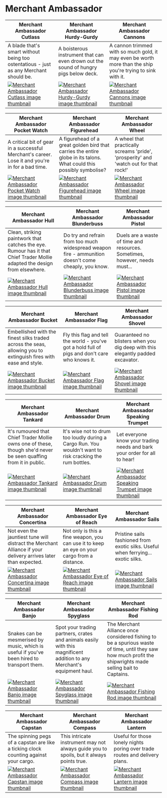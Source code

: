# Merchant Ambassador

| Merchant Ambassador Cutlass | Merchant Ambassador Hurdy-Gurdy | Merchant Ambassador Cannons |
| --------------------------- | ------------------------------- | --------------------------- |
| A blade that's smart without being too ostentatious - just as any Merchant should be. | A boisterous instrument that can even drown out the sound of hungry pigs below deck. | A cannon trimmed with so much gold, it may even be worth more than the ship you're trying to sink with it. |
| [![Merchant Ambassador Cutlass image thumbnail](https://seaofthieves.wiki.gg/images/7/7e/Merchant_Ambassador_Cutlass.png)](https://seaofthieves.wiki.gg/wiki/Merchant_Ambassador_Cutlass) | [![Merchant Ambassador Hurdy-Gurdy image thumbnail](https://seaofthieves.wiki.gg/images/0/0f/Merchant_Ambassador_Hurdy-Gurdy.png)](https://seaofthieves.wiki.gg/wiki/Merchant_Ambassador_Hurdy-Gurdy) | [![Merchant Ambassador Cannons image thumbnail](https://seaofthieves.wiki.gg/images/4/4f/Merchant_Ambassador_Cannons.png)](https://seaofthieves.wiki.gg/wiki/Merchant_Ambassador_Cannons) |

| Merchant Ambassador Pocket Watch | Merchant Ambassador Figurehead | Merchant Ambassador Wheel |
| -------------------------------- | ------------------------------ | ------------------------- |
| A critical bit of gear in a successful Merchant's career. Lose it and you're in for a bad time. | A figurehead of a great golden bird that carries the entire globe in its talons. What could this possibly symbolise? | A wheel that practically screams 'pride', 'prosperity' and 'watch out for that rock!' |
| [![Merchant Ambassador Pocket Watch image thumbnail](https://seaofthieves.wiki.gg/images/3/3a/Merchant_Ambassador_Pocket_Watch.png)](https://seaofthieves.wiki.gg/wiki/Merchant_Ambassador_Pocket_Watch) | [![Merchant Ambassador Figurehead image thumbnail](https://seaofthieves.wiki.gg/images/3/3a/Merchant_Ambassador_Figurehead.png)](https://seaofthieves.wiki.gg/wiki/Merchant_Ambassador_Figurehead) | [![Merchant Ambassador Wheel image thumbnail](https://seaofthieves.wiki.gg/images/f/f2/Merchant_Ambassador_Wheel.png)](https://seaofthieves.wiki.gg/wiki/Merchant_Ambassador_Wheel) |

| Merchant Ambassador Hull | Merchant Ambassador Blunderbuss | Merchant Ambassador Pistol |
| ------------------------ | ------------------------------- | -------------------------- |
| Clean, striking paintwork that catches the eye. Rumour has it that Chief Trader Mollie adapted the design from elsewhere. | Do try and refrain from too much widespread weapon fire - ammunition doesn't come cheaply, you know. | Duels are a waste of time and resources. Sometimes, however, needs must... |
| [![Merchant Ambassador Hull image thumbnail](https://seaofthieves.wiki.gg/images/5/52/Merchant_Ambassador_Hull.png)](https://seaofthieves.wiki.gg/wiki/Merchant_Ambassador_Hull) | [![Merchant Ambassador Blunderbuss image thumbnail](https://seaofthieves.wiki.gg/images/5/58/Merchant_Ambassador_Blunderbuss.png)](https://seaofthieves.wiki.gg/wiki/Merchant_Ambassador_Blunderbuss) | [![Merchant Ambassador Pistol image thumbnail](https://seaofthieves.wiki.gg/images/f/fa/Merchant_Ambassador_Pistol.png)](https://seaofthieves.wiki.gg/wiki/Merchant_Ambassador_Pistol) |

| Merchant Ambassador Bucket | Merchant Ambassador Flag | Merchant Ambassador Shovel |
| -------------------------- | ------------------------ | -------------------------- |
| Embellished with the finest silks traded across the seas, allowing you to extinguish fires with ease and style. | Fly this flag and tell the world - you've got a hold full of pigs and don't care who knows it. | Guaranteed no blisters when you dig deep with this elegantly padded excavator. |
| [![Merchant Ambassador Bucket image thumbnail](https://seaofthieves.wiki.gg/images/6/61/Merchant_Ambassador_Bucket.png)](https://seaofthieves.wiki.gg/wiki/Merchant_Ambassador_Bucket) | [![Merchant Ambassador Flag image thumbnail](https://seaofthieves.wiki.gg/images/f/f1/Merchant_Ambassador_Flag.png)](https://seaofthieves.wiki.gg/wiki/Merchant_Ambassador_Flag) | [![Merchant Ambassador Shovel image thumbnail](https://seaofthieves.wiki.gg/images/f/fd/Merchant_Ambassador_Shovel.png)](https://seaofthieves.wiki.gg/wiki/Merchant_Ambassador_Shovel) |

| Merchant Ambassador Tankard | Merchant Ambassador Drum | Merchant Ambassador Speaking Trumpet |
| --------------------------- | ------------------------ | ------------------------------------ |
| It's rumoured that Chief Trader Mollie owns one of these, though she'd never be seen quaffing from it in public. | It's wise not to drum too loudly during a Cargo Run. You wouldn't want to risk cracking the rum bottles. | Let everyone know your trading needs and bark your order for all to hear! |
| [![Merchant Ambassador Tankard image thumbnail](https://seaofthieves.wiki.gg/images/7/70/Merchant_Ambassador_Tankard.png)](https://seaofthieves.wiki.gg/wiki/Merchant_Ambassador_Tankard) | [![Merchant Ambassador Drum image thumbnail](https://seaofthieves.wiki.gg/images/c/c9/Merchant_Ambassador_Drum.png)](https://seaofthieves.wiki.gg/wiki/Merchant_Ambassador_Drum) | [![Merchant Ambassador Speaking Trumpet image thumbnail](https://seaofthieves.wiki.gg/images/2/27/Merchant_Ambassador_Speaking_Trumpet.png)](https://seaofthieves.wiki.gg/wiki/Merchant_Ambassador_Speaking_Trumpet) |

| Merchant Ambassador Concertina | Merchant Ambassador Eye of Reach | Merchant Ambassador Sails |
| ------------------------------ | -------------------------------- | ------------------------- |
| Not even the jauntiest tune will distract the Merchant Alliance if your delivery arrives later than expected. | Not only is this a fine weapon, you can use it to keep an eye on your cargo from a distance. | Pristine sails fashioned from exotic silks. Useful when ferrying... exotic silks. |
| [![Merchant Ambassador Concertina image thumbnail](https://seaofthieves.wiki.gg/images/2/2b/Merchant_Ambassador_Concertina.png)](https://seaofthieves.wiki.gg/wiki/Merchant_Ambassador_Concertina) | [![Merchant Ambassador Eye of Reach image thumbnail](https://seaofthieves.wiki.gg/images/3/36/Merchant_Ambassador_Eye_of_Reach.png)](https://seaofthieves.wiki.gg/wiki/Merchant_Ambassador_Eye_of_Reach) | [![Merchant Ambassador Sails image thumbnail](https://seaofthieves.wiki.gg/images/a/ae/Merchant_Ambassador_Sails.png)](https://seaofthieves.wiki.gg/wiki/Merchant_Ambassador_Sails) |

| Merchant Ambassador Banjo | Merchant Ambassador Spyglass | Merchant Ambassador Fishing Rod |
| ------------------------- | ---------------------------- | ------------------------------- |
| Snakes can be mesmerised by music, which is useful if you've been hired to transport them. | Spot your trading partners, crates and animals easily with this magnificent addition to any Merchant's equipment haul. | The Merchant Alliance once considered fishing to be a spurious waste of time, until they saw how much profit the shipwrights made selling bait to Captains. |
| [![Merchant Ambassador Banjo image thumbnail](https://seaofthieves.wiki.gg/images/7/73/Merchant_Ambassador_Banjo.png)](https://seaofthieves.wiki.gg/wiki/Merchant_Ambassador_Banjo) | [![Merchant Ambassador Spyglass image thumbnail](https://seaofthieves.wiki.gg/images/2/21/Merchant_Ambassador_Spyglass.png)](https://seaofthieves.wiki.gg/wiki/Merchant_Ambassador_Spyglass) | [![Merchant Ambassador Fishing Rod image thumbnail](https://seaofthieves.wiki.gg/images/f/f7/Merchant_Ambassador_Fishing_Rod.png)](https://seaofthieves.wiki.gg/wiki/Merchant_Ambassador_Fishing_Rod) |

| Merchant Ambassador Capstan | Merchant Ambassador Compass | Merchant Ambassador Lantern |
| --------------------------- | --------------------------- | --------------------------- |
| The spinning pegs of a capstan are like a ticking clock counting against your cargo. | This intricate instrument may not always guide you to spoils, but it always points true. | Useful for those lonely nights poring over trade routes and delivery plans. |
| [![Merchant Ambassador Capstan image thumbnail](https://seaofthieves.wiki.gg/images/7/7e/Merchant_Ambassador_Capstan.png)](https://seaofthieves.wiki.gg/wiki/Merchant_Ambassador_Capstan) | [![Merchant Ambassador Compass image thumbnail](https://seaofthieves.wiki.gg/images/0/0c/Merchant_Ambassador_Compass.png)](https://seaofthieves.wiki.gg/wiki/Merchant_Ambassador_Compass) | [![Merchant Ambassador Lantern image thumbnail](https://seaofthieves.wiki.gg/images/d/dc/Merchant_Ambassador_Lantern.png)](https://seaofthieves.wiki.gg/wiki/Merchant_Ambassador_Lantern) |
